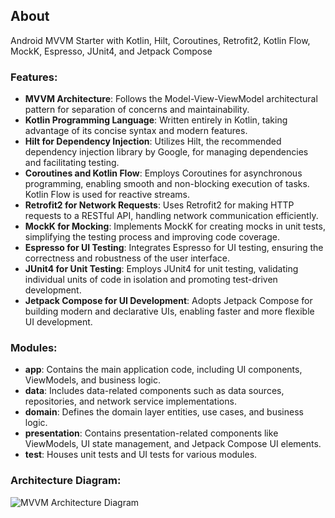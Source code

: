 ## About
Android MVVM Starter with Kotlin, Hilt, Coroutines, Retrofit2, Kotlin Flow, MockK, Espresso, JUnit4, and Jetpack Compose

### Features:
- **MVVM Architecture**: Follows the Model-View-ViewModel architectural pattern for separation of concerns and maintainability.
- **Kotlin Programming Language**: Written entirely in Kotlin, taking advantage of its concise syntax and modern features.
- **Hilt for Dependency Injection**: Utilizes Hilt, the recommended dependency injection library by Google, for managing dependencies and facilitating testing.
- **Coroutines and Kotlin Flow**: Employs Coroutines for asynchronous programming, enabling smooth and non-blocking execution of tasks. Kotlin Flow is used for reactive streams.
- **Retrofit2 for Network Requests**: Uses Retrofit2 for making HTTP requests to a RESTful API, handling network communication efficiently.
- **MockK for Mocking**: Implements MockK for creating mocks in unit tests, simplifying the testing process and improving code coverage.
- **Espresso for UI Testing**: Integrates Espresso for UI testing, ensuring the correctness and robustness of the user interface.
- **JUnit4 for Unit Testing**: Employs JUnit4 for unit testing, validating individual units of code in isolation and promoting test-driven development.
- **Jetpack Compose for UI Development**: Adopts Jetpack Compose for building modern and declarative UIs, enabling faster and more flexible UI development.

### Modules:
- **app**: Contains the main application code, including UI components, ViewModels, and business logic.
- **data**: Includes data-related components such as data sources, repositories, and network service implementations.
- **domain**: Defines the domain layer entities, use cases, and business logic.
- **presentation**: Contains presentation-related components like ViewModels, UI state management, and Jetpack Compose UI elements.
- **test**: Houses unit tests and UI tests for various modules.

### Architecture Diagram:
![MVVM Architecture Diagram](https://github.com/chayan2024/MVVM-CleanArchitecture-Pattern-jetpackCompose-Android/assets/149087337/1ec13f63-357b-4e34-98ed-6f42f92bfd20)
